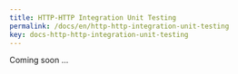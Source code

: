 ```yaml
---
title: HTTP-HTTP Integration Unit Testing
permalink: /docs/en/http-http-integration-unit-testing
key: docs-http-http-integration-unit-testing
---
```

Coming soon ...